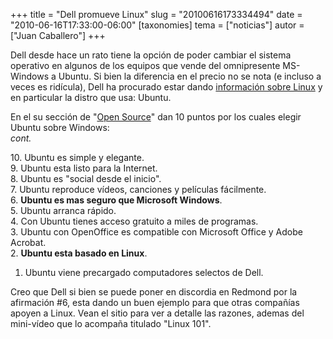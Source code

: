+++
title = "Dell promueve Linux"
slug = "20100616173334494"
date = "2010-06-16T17:33:00-06:00"
[taxonomies]
tema = ["noticias"]
autor = ["Juan Caballero"]
+++

Dell desde hace un rato tiene la opción de poder cambiar el sistema
operativo en algunos de los equipos que vende del omnipresente
MS-Windows a Ubuntu. Si bien la diferencia en el precio no se nota (e
incluso a veces es ridícula), Dell ha procurado estar dando [información
sobre Linux](http://linux.dell.com/) y en particular la distro que usa:
Ubuntu.

En el su sección de "[Open
Source](http://www.dell.com/content/topics/segtopic.aspx/ubuntu?c=us&cs=19&l=en&s=dhs&~ck=anavml)"
dan 10 puntos por los cuales elegir Ubuntu sobre Windows:  
*cont.*

<!-- more -->
10\. Ubuntu es simple y elegante.  
9. Ubuntu esta listo para la Internet.  
8. Ubuntu es "social desde el inicio".  
7. Ubuntu reproduce vídeos, canciones y películas fácilmente.  
6. **Ubuntu es mas seguro que Microsoft Windows**.  
5. Ubuntu arranca rápido.  
4. Con Ubuntu tienes acceso gratuito a miles de programas.  
3. Ubuntu con OpenOffice es compatible con Microsoft Office y Adobe
Acrobat.  
2. **Ubuntu esta basado en Linux**.  
1. Ubuntu viene precargado computadores selectos de Dell.  

Creo que Dell si bien se puede poner en discordia en Redmond por la
afirmación #6, esta dando un buen ejemplo para que otras compañías
apoyen a Linux. Vean el sitio para ver a detalle las razones, ademas del
mini-vídeo que lo acompaña titulado "Linux 101".


